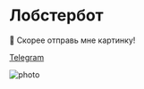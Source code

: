 # Лобстербот

📌 Скорее отправь мне картинку!

[Telegram](t.me/l0bster_bot)

![photo](https://sun9-46.userapi.com/c845522/v845522324/1c4414/6d-1SxcgbNI.jpg)

